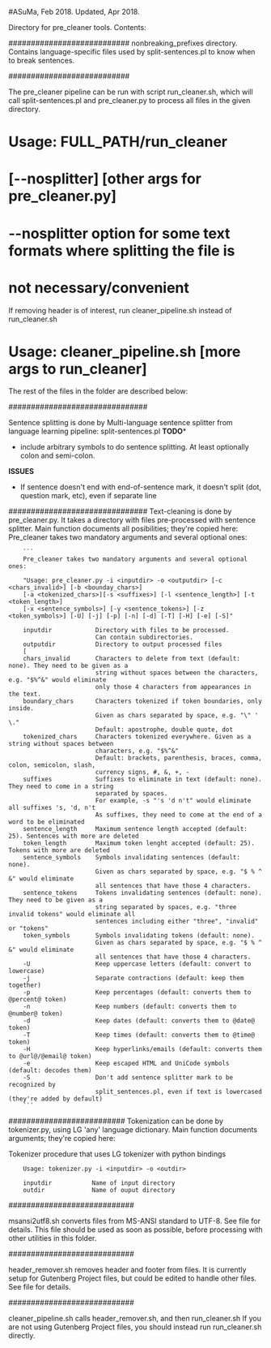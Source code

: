 #ASuMa, Feb 2018. Updated, Apr 2018.

Directory for pre_cleaner tools.
Contents:

###########################
nonbreaking_prefixes directory.
Contains language-specific files used by split-sentences.pl to know when to break sentences.

###########################

The pre_cleaner pipeline can be run with script run_cleaner.sh, which will
call split-sentences.pl and pre_cleaner.py to process all files in the given
directory.
# Usage: FULL_PATH/run_cleaner <inputdir> <outputdir> 
#        [--nosplitter] [other args for pre_cleaner.py]
# --nosplitter option for some text formats where splitting the file is 
#              not necessary/convenient

If removing header is of interest, run cleaner_pipeline.sh 
instead of run_cleaner.sh
# Usage: cleaner_pipeline.sh <inputdir> <outputdir> [more args to run_cleaner]

The rest of the files in the folder are described below:

###############################

Sentence splitting is done by Multi-language sentence splitter from language
learning pipeline: split-sentences.pl
**TODO***
- include arbitrary symbols to do sentence splitting. At least optionally 
colon and semi-colon.

**ISSUES**
- If sentence doesn't end with end-of-sentence mark, it doesn't split (dot,
 question mark, etc), even if
  separate line

###############################
Text-cleaning is done by pre_cleaner.py. It takes a directory with files 
pre-processed with sentence splitter. Main function documents all 
posibilities; they're copied here:
        Pre_cleaner takes two mandatory arguments and several optional ones:

        ```
        Pre_cleaner takes two mandatory arguments and several optional ones:

        "Usage: pre_cleaner.py -i <inputdir> -o <outputdir> [-c <chars_invalid>] [-b <bounday_chars>] 
        [-a <tokenized_chars>][-s <suffixes>] [-l <sentence_length>] [-t <token_length>] 
        [-x <sentence_symbols>] [-y <sentence_tokens>] [-z <token_symbols>] [-U] [-j] [-p] [-n] [-d] [-T] [-H] [-e] [-S]"

        inputdir            Directory with files to be processed.
                            Can contain subdirectories.
        outputdir           Directory to output processed files
        [
        chars_invalid       Characters to delete from text (default: none). They need to be given as a
                            string without spaces between the characters, e.g. "$%^&" would eliminate
                            only those 4 characters from appearances in the text.
        boundary_chars      Characters tokenized if token boundaries, only inside.
                            Given as chars separated by space, e.g. "\" ' \."
                            Default: apostrophe, double quote, dot
        tokenized_chars     Characters tokenized everywhere. Given as a string without spaces between 
                            characters, e.g. "$%^&"
                            Default: brackets, parenthesis, braces, comma, colon, semicolon, slash,
                            currency signs, #, &, +, -
        suffixes            Suffixes to eliminate in text (default: none). They need to come in a string
                            separated by spaces.
                            For example, -s "'s 'd n't" would eliminate all suffixes 's, 'd, n't
                            As suffixes, they need to come at the end of a word to be eliminated
        sentence_length     Maximum sentence length accepted (default: 25). Sentences with more are deleted
        token_length        Maximum token lenght accepted (default: 25). Tokens with more are deleted
        sentence_symbols    Symbols invalidating sentences (default: none). 
                            Given as chars separated by space, e.g. "$ % ^ &" would eliminate
                            all sentences that have those 4 characters.
        sentence_tokens     Tokens invalidating sentences (default: none). They need to be given as a 
                            string separated by spaces, e.g. "three invalid tokens" would eliminate all
                            sentences including either "three", "invalid" or "tokens"
        token_symbols       Symbols invalidating tokens (default: none).
                            Given as chars separated by space, e.g. "$ % ^ &" would eliminate
                            all sentences that have those 4 characters.
        -U                  Keep uppercase letters (default: convert to lowercase)
        -j                  Separate contractions (default: keep them together)
        -p                  Keep percentages (default: converts them to @percent@ token)
        -n                  Keep numbers (default: converts them to @number@ token)
        -d                  Keep dates (default: converts them to @date@ token)
        -T                  Keep times (default: converts them to @time@ token)
        -H                  Keep hyperlinks/emails (default: converts them to @url@/@email@ token)
        -e                  Keep escaped HTML and UniCode symbols (default: decodes them)
        -S                  Don't add sentence splitter mark to be recognized by
                            split_sentences.pl, even if text is lowercased (they're added by default)
        ```        
##########################
Tokenization can be done by tokenizer.py, using LG 'any' language dictionary. 
Main function documents arguments; they're copied here:

Tokenizer procedure that uses LG tokenizer with python bindings

        Usage: tokenizer.py -i <inputdir> -o <outdir>

        inputdir           Name of input directory
        outdir             Name of ouput directory

############################

msansi2utf8.sh converts files from MS-ANSI standard to UTF-8. See file for details.
This file should be used as soon as possible, before processing with other utilities
in this folder.

############################

header_remover.sh removes header and footer from files.
It is currently setup for Gutenberg Project files, but could be edited to handle
other files.
See file for details.

############################

cleaner_pipeline.sh calls header_remover.sh, and then run_cleaner.sh
If you are not using Gutenberg Project files, you should instead
run run_cleaner.sh directly.
